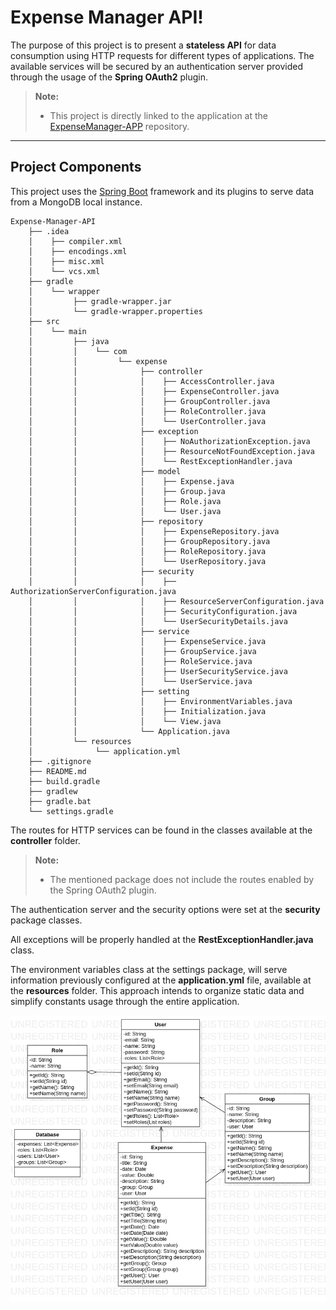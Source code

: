 # Expense Manager API!

The purpose of this project is to present a **stateless API** for data consumption using HTTP requests for different types of applications.
The available services will be secured by an authentication server provided through the usage of the **Spring OAuth2** plugin.

> **Note:**
> 
> - This project is directly linked to the application at the [ExpenseManager-APP](https://github.com/NickChecan/Expense-Manager-APP) repository.

----------

Project Components
-------------

This project uses the [Spring Boot](https://spring.io/projects/spring-boot) framework and its plugins to serve data from a MongoDB local instance.

```
Expense-Manager-API
	├── .idea
	│    ├── compiler.xml
	│    ├── encodings.xml
	│    ├── misc.xml
	│    └── vcs.xml
	├── gradle
	│    └── wrapper
	│         ├── gradle-wrapper.jar
	│         └── gradle-wrapper.properties
	├── src
	│    └── main
	│         ├── java
	│         │    └── com
	│         │         └── expense
	│         │              ├── controller
	│         │              │    ├── AccessController.java
	│         │              │    ├── ExpenseController.java
	│         │              │    ├── GroupController.java
	│         │              │    ├── RoleController.java
	│         │              │    └── UserController.java
	│         │              ├── exception
	│         │              │    ├── NoAuthorizationException.java
	│         │              │    ├── ResourceNotFoundException.java
	│         │              │    └── RestExceptionHandler.java
	│         │              ├── model
	│         │              │    ├── Expense.java
	│         │              │    ├── Group.java
	│         │              │    ├── Role.java
	│         │              │    └── User.java
	│         │              ├── repository
	│         │              │    ├── ExpenseRepository.java
	│         │              │    ├── GroupRepository.java
	│         │              │    ├── RoleRepository.java
	│         │              │    └── UserRepository.java
	│         │              ├── security
	│         │              │    ├── AuthorizationServerConfiguration.java
	│         │              │    ├── ResourceServerConfiguration.java
	│         │              │    ├── SecurityConfiguration.java
	│         │              │    └── UserSecurityDetails.java
	│         │              ├── service
	│         │              │    ├── ExpenseService.java
	│         │              │    ├── GroupService.java
	│         │              │    ├── RoleService.java
	│         │              │    ├── UserSecurityService.java
	│         │              │    └── UserService.java
	│         │              ├── setting
	│         │              │    ├── EnvironmentVariables.java
	│         │              │    ├── Initialization.java
	│         │              │    └── View.java
	│         │              └── Application.java
	│         └── resources
	│              └── application.yml
	├── .gitignore
	├── README.md
	├── build.gradle
	├── gradlew
	├── gradle.bat
	└── settings.gradle
```

The routes for HTTP services can be found in the classes available at the **controller** folder. 

> **Note:**
> 
> - The mentioned package does not include the routes enabled by the Spring OAuth2 plugin.

The authentication server and the security options were set at the **security** package classes.

All exceptions will be properly handled at the **RestExceptionHandler.java** class.

The environment variables class at the settings package, will serve information previously configured at the **application.yml** file, available at the **resources** folder. This approach intends to organize static data and simplify constants usage through the entire application.


![Screenshot](assets/class_diagram.png)
